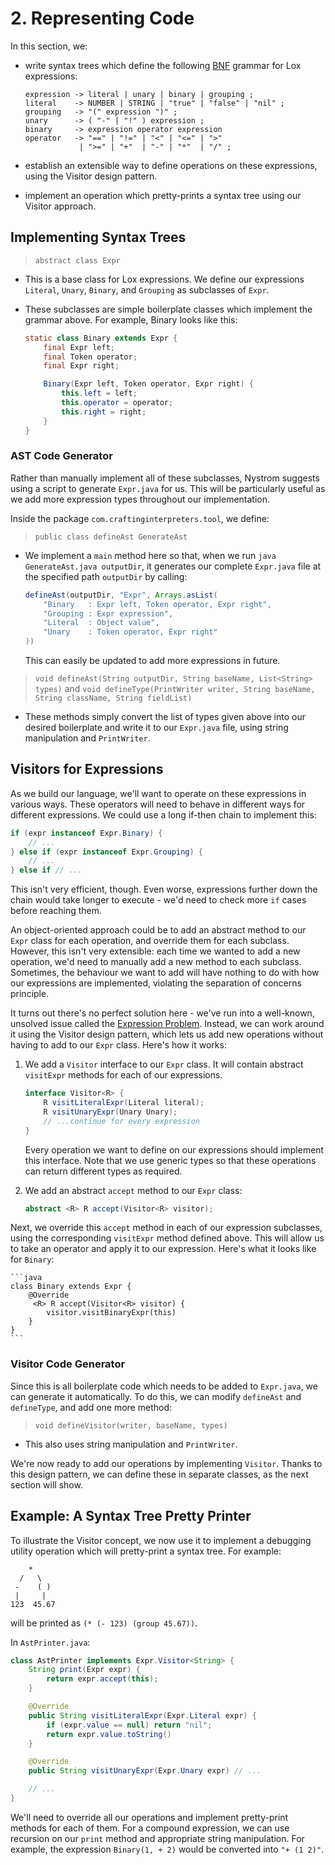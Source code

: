 # 2. Representing Code

In this section, we:

* write syntax trees which define the following [BNF](https://en.wikipedia.org/wiki/Backus%E2%80%93Naur_form) grammar for Lox expressions:

    ```
    expression -> literal | unary | binary | grouping ;
    literal    -> NUMBER | STRING | "true" | "false" | "nil" ;
    grouping   -> "(" expression ")" ;
    unary      -> ( "-" | "!" ) expression ;
    binary     -> expression operator expression
    operator   -> "==" | "!=" | "<" | "<=" | ">"
                | ">=" | "+"  | "-" | "*"  | "/" ;
    ```

* establish an extensible way to define operations on these expressions, using the Visitor design pattern.

* implement an operation which pretty-prints a syntax tree using our Visitor approach.

## Implementing Syntax Trees

> `abstract class Expr`

* This is a base class for Lox expressions. We define our expressions `Literal`, `Unary`, `Binary`, and `Grouping` as subclasses of `Expr`.

* These subclasses are simple boilerplate classes which implement the grammar above. For example, Binary looks like this:

    ```java
    static class Binary extends Expr {
        final Expr left;
        final Token operator;
        final Expr right;

        Binary(Expr left, Token operator, Expr right) {
            this.left = left;
            this.operator = operator;
            this.right = right;
        }
    }
    ```

### AST Code Generator

Rather than manually implement all of these subclasses, Nystrom suggests using a script to generate `Expr.java` for us. This will be particularly useful as we add more expression types throughout our implementation.

Inside the package `com.craftinginterpreters.tool`, we define:

> `public class defineAst GenerateAst`

* We implement a `main` method here so that, when we run `java GenerateAst.java outputDir`, it generates our complete `Expr.java` file at the specified path `outputDir` by calling:
    ```java
    defineAst(outputDir, "Expr", Arrays.asList(
        "Binary   : Expr left, Token operator, Expr right",
        "Grouping : Expr expression",
        "Literal  : Object value",
        "Unary    : Token operator, Expr right"
    ))
    ```

    This can easily be updated to add more expressions in future.

> `void defineAst(String outputDir, String baseName, List<String> types)` and `void defineType(PrintWriter writer, String baseName, String className, String fieldList)`

* These methods simply convert the list of types given above into our desired boilerplate and write it to our `Expr.java` file, using string manipulation and `PrintWriter`.

## Visitors for Expressions

As we build our language, we'll want to operate on these expressions in various ways. These operators will need to behave in different ways for different expressions. We could use a long if-then chain to implement this:

```java
if (expr instanceof Expr.Binary) {
    // ...
} else if (expr instanceof Expr.Grouping) {
    // ...
} else if // ...
```

This isn't very efficient, though. Even worse, expressions further down the chain would take longer to execute - we'd need to check more `if` cases before reaching them.

An object-oriented approach could be to add an abstract method to our `Expr` class for each operation, and override them for each subclass. However, this isn't very extensible: each time we wanted to add a new operation, we'd need to manually add a new method to each subclass. Sometimes, the behaviour we want to add will have nothing to do with how our expressions are implemented, violating the separation of concerns principle.

It turns out there's no perfect solution here - we've run into a well-known, unsolved issue called the [Expression Problem](www.wikipedia.com/wiki/Expression_problem). Instead, we can work around it using the Visitor design pattern, which lets us add new operations without having to add to our `Expr` class. Here's how it works:

1. We add a `Visitor` interface to our `Expr` class.  It will contain abstract `visitExpr` methods for each of our expressions.

    ```java
    interface Visitor<R> {
        R visitLiteralExpr(Literal literal);
        R visitUnaryExpr(Unary Unary);
        // ...continue for every expression
    }
    ```

    Every operation we want to define on our expressions should implement this interface. Note that we use generic types so that these operations can return different types as required.

2. We add an abstract `accept` method to our `Expr` class:
    ```java
    abstract <R> R accept(Visitor<R> visitor);
    ```


  Next, we override this `accept` method in each of our expression subclasses, using the corresponding `visitExpr` method defined above. This will allow us to take an operator and apply it to our expression. Here's what it looks like for `Binary`:

    ```java
    class Binary extends Expr {
        @Override
         <R> R accept(Visitor<R> visitor) {
            visitor.visitBinaryExpr(this)
        }
    }
    ```

### Visitor Code Generator

Since this is all boilerplate code which needs to be added to `Expr.java`, we can generate it automatically. To do this, we can modify `defineAst` and `defineType`, and add one more method:

> `void defineVisitor(writer, baseName, types)`

* This also uses string manipulation and `PrintWriter`.

We're now ready to add our operations by implementing `Visitor`. Thanks to this design pattern, we can define these in separate classes, as the next section will show.

## Example: A Syntax Tree Pretty Printer

To illustrate the Visitor concept, we now use it to implement a debugging utility operation which will pretty-print a syntax tree. For example:
```
    *
  /   \
 -    ( )
 |     |
123  45.67
```
will be printed as `(* (- 123) (group 45.67))`.

In `AstPrinter.java`:

```java
class AstPrinter implements Expr.Visitor<String> {
    String print(Expr expr) {
        return expr.accept(this);
    }

    @Override
    public String visitLiteralExpr(Expr.Literal expr) {
        if (expr.value == null) return "nil";
        return expr.value.toString()
    }

    @Override
    public String visitUnaryExpr(Expr.Unary expr) // ...

    // ...
}
```

We'll need to override all our operations and implement pretty-print methods for each of them. For a compound expression, we can use recursion on our `print` method and appropriate string manipulation. For example, the expression `Binary(1, + 2)` would be converted into `"+ (1 2)"`.